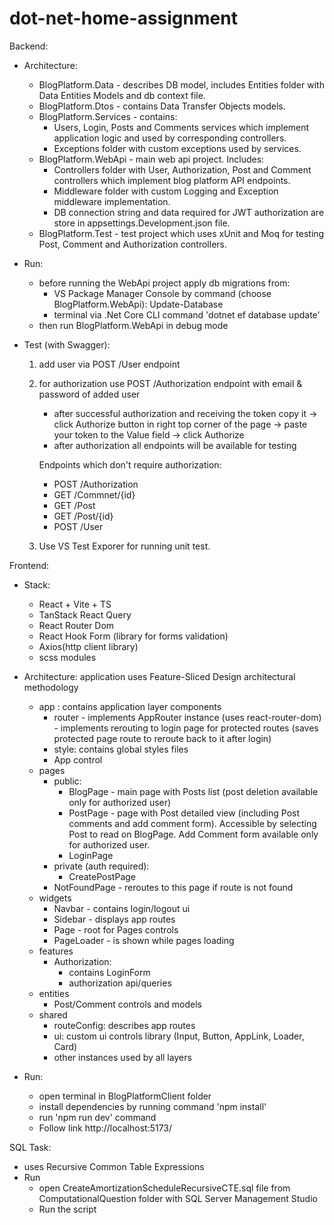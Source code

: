 # dot-net-home-assignment

Backend:
- Architecture:
  - BlogPlatform.Data - describes DB model, includes Entities folder with Data Entities Models and db context file.
  - BlogPlatform.Dtos - contains Data Transfer Objects models.
  - BlogPlatform.Services - contains: 
    - Users, Login, Posts and Comments services which implement application logic and used by corresponding controllers.
    - Exceptions folder with custom exceptions used by services.
  - BlogPlatform.WebApi - main web api project. Includes:
    - Controllers folder with User, Authorization, Post and Comment controllers which implement blog platform API endpoints. 
    - Middleware folder with custom Logging and Exception middleware implementation.
    - DB connection string and data required for JWT authorization are store in appsettings.Development.json file.
  - BlogPlatform.Test - test project which uses xUnit and Moq for testing Post, Comment and Authorization controllers.

- Run:
  - before running the WebApi project apply db migrations from:
      - VS Package Manager Console by command (choose BlogPlatform.WebApi): Update-Database
      - terminal via .Net Core CLI command 'dotnet ef database update'
  - then run BlogPlatform.WebApi in debug mode

- Test (with Swagger):
  1. add user via POST /User endpoint
  2. for authorization use POST /Authorization endpoint with email & password of added user
      - after successful authorization and receiving the token copy it -> click Authorize button in right top corner of the page -> paste your token to the Value field -> click Authorize
      - after authorization all endpoints will be available for testing

      Endpoints which don't require authorization:
      - POST /Authorization
      - GET /Commnet/{id}
      - GET /Post
      - GET /Post/{id}
      - POST /User

  3. Use VS Test Exporer for running unit test.

 Frontend:
 - Stack:
    - React + Vite + TS
    - TanStack React Query
    - React Router Dom
    - React Hook Form (library for forms validation)
    - Axios(http client library)
    - scss modules
  
- Architecture: application uses Feature-Sliced Design architectural methodology
  - app : contains application layer components
    - router - implements AppRouter instance (uses react-router-dom)
             - implements rerouting to login page for protected routes (saves protected page route to reroute back to it after login)
    - style: contains global styles files
    - App control
  - pages
      - public:
        - BlogPage - main page with Posts list (post deletion available only for authorized user)
        - PostPage - page with Post detailed view (including Post comments and add comment form). Accessible by selecting Post to read on BlogPage. Add Comment form available only for authorized user.
        - LoginPage
      - private (auth required):
        - CreatePostPage
    - NotFoundPage - reroutes to this page if route is not found
  - widgets
    - Navbar - contains login/logout ui
    - Sidebar - displays app routes
    - Page - root for Pages controls
    - PageLoader - is shown while pages loading
  - features
      - Authorization:
        - contains LoginForm
        - authorization api/queries
  - entities
    - Post/Comment controls and models
  - shared
    - routeConfig: describes app routes
    - ui: custom ui controls library (Input, Button, AppLink, Loader, Card)
    - other instances used by all layers

- Run:
  - open terminal in BlogPlatformClient folder
  - install dependencies by running command 'npm install'
  - run 'npm run dev' command
  - Follow link http://localhost:5173/

SQL Task:
  - uses Recursive Common Table Expressions 
- Run
  - open CreateAmortizationScheduleRecursiveCTE.sql file from ComputationalQuestion folder with SQL Server Management Studio
  - Run the script